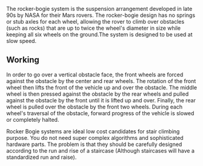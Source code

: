 
The rocker-bogie system is the suspension arrangement developed in late 90s by NASA for their Mars rovers. The rocker-bogie design has no springs or stub axles for each wheel, allowing the rover to climb over obstacles (such as rocks) that are up to twice the wheel's diameter in size while keeping all six wheels on the ground.The system is designed to be used at slow speed.

## Working
In order to go over a vertical obstacle face, the front wheels are forced against the obstacle by the center and rear wheels. The rotation of the front wheel then lifts the front of the vehicle up and over the obstacle. The middle wheel is then pressed against the obstacle by the rear wheels and pulled against the obstacle by the front until it is lifted up and over. Finally, the rear wheel is pulled over the obstacle by the front two wheels. During each wheel's traversal of the obstacle, forward progress of the vehicle is slowed or completely halted.

Rocker Bogie systems are ideal low cost candidates for stair climbing purpose. You do not need super complex algorithms and sophisticated hardware parts. The problem is that they should be carefully designed according to the run and rise of a staircase (Although staircases will have a standardized run and raise).